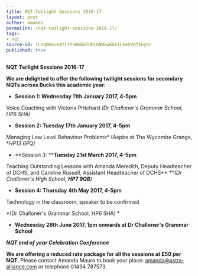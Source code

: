 ```yaml
---
title: NQT Twilight Sessions 2016-17
layout: post
author: amanda
permalink: /nqt-twilight-sessions-2016-17/
tags:
- nqt
source-id: 1LoqDK6ue4YiThSWGbU7OhIbNWowKbViLkeVV0fkGySc
published: true
---
```

**NQT Twilight Sessions 2016-17**

**We are delighted to offer the following twilight sessions for secondary NQTs across Bucks this academic year:**

* **Session 1: Wednesday 11th January 2017, 4-5pm**

Voice Coaching with Victoria Pritchard *(Dr Challoner's Grammar School, HP6 5HA)*

* **Session 2: Tuesday 17th January 2017, 4-5pm**

Managing Low Level Behaviour Problems* (Aspire at The Wycombe Grange, **HP13 6PQ)*

* **Session 3: ****Tuesday 21st March 2017, 4-5pm**

Teaching Outstanding Lessons with Amanda Meredith, Deputy Headteacher of DCHS, and Caroline Russell, Assistant Headteacher of DCHS** ***(Dr Challoner's High School, **HP7 9QB**)*

* **Session 4: Thursday** **4th May  2017, 4-5pm**

Technology in the classroom, speaker to be confirmed 

*(Dr Challoner's Grammar School, HP6 5HA) *

* **Wednesday 28th June 2017, 1pm onwards at Dr Challoner's Grammar School**

**_NQT end of year Celebration Conference_**

**We are offering a reduced rate package for all the sessions at £50 per NQT.** Please contact Amanda Mauro to book your place: [amanda@astra-alliance.com](mailto:amanda@astra-alliance.com) or telephone 01494 787573.

